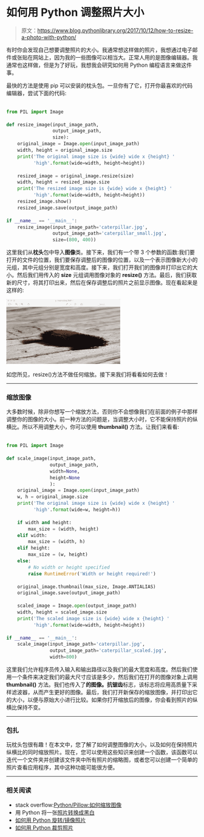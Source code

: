# 如何用 Python 调整照片大小

> 原文：<https://www.blog.pythonlibrary.org/2017/10/12/how-to-resize-a-photo-with-python/>

有时你会发现自己想要调整照片的大小。我通常想这样做的照片，我想通过电子邮件或张贴在网站上，因为我的一些图像可以相当大。正常人用的是图像编辑器。我通常也这样做，但是为了好玩，我想我会研究如何用 Python 编程语言来做这件事。

最快的方法是使用 pip 可以安装的枕头包。一旦你有了它，打开你最喜欢的代码编辑器，尝试下面的代码:

```py

from PIL import Image

def resize_image(input_image_path,
                 output_image_path,
                 size):
    original_image = Image.open(input_image_path)
    width, height = original_image.size
    print('The original image size is {wide} wide x {height} '
          'high'.format(wide=width, height=height))

    resized_image = original_image.resize(size)
    width, height = resized_image.size
    print('The resized image size is {wide} wide x {height} '
          'high'.format(wide=width, height=height))
    resized_image.show()
    resized_image.save(output_image_path)

if __name__ == '__main__':
    resize_image(input_image_path='caterpillar.jpg',
                 output_image_path='caterpillar_small.jpg',
                 size=(800, 400))

```

这里我们从**枕头**包中导入**图像**类。接下来，我们有一个带 3 个参数的函数:我们要打开的文件的位置，我们要保存调整后的图像的位置，以及一个表示图像新大小的元组，其中元组分别是宽度和高度。接下来，我们打开我们的图像并打印出它的大小。然后我们用传入的 **size** 元组调用图像对象的 **resize()** 方法。最后，我们获取新的尺寸，将其打印出来，然后在保存调整后的照片之前显示图像。现在看起来是这样的:

![](img/ff2c15f5f63b0cfc78f72e8a3ee2f09b.png)

如您所见，resize()方法不做任何缩放。接下来我们将看看如何去做！

* * *

### 缩放图像

大多数时候，除非你想写一个缩放方法，否则你不会想像我们在前面的例子中那样调整你的图像的大小。前一种方法的问题是，当调整大小时，它不能保持照片的纵横比。所以不用调整大小，你可以使用 **thumbnail()** 方法。让我们来看看:

```py

from PIL import Image

def scale_image(input_image_path,
                output_image_path,
                width=None,
                height=None
                ):
    original_image = Image.open(input_image_path)
    w, h = original_image.size
    print('The original image size is {wide} wide x {height} '
          'high'.format(wide=w, height=h))

    if width and height:
        max_size = (width, height)
    elif width:
        max_size = (width, h)
    elif height:
        max_size = (w, height)
    else:
        # No width or height specified
        raise RuntimeError('Width or height required!')

    original_image.thumbnail(max_size, Image.ANTIALIAS)
    original_image.save(output_image_path)

    scaled_image = Image.open(output_image_path)
    width, height = scaled_image.size
    print('The scaled image size is {wide} wide x {height} '
          'high'.format(wide=width, height=height))

if __name__ == '__main__':
    scale_image(input_image_path='caterpillar.jpg',
                output_image_path='caterpillar_scaled.jpg',
                width=800)

```

这里我们允许程序员传入输入和输出路径以及我们的最大宽度和高度。然后我们使用一个条件来决定我们的最大尺寸应该是多少，然后我们在打开的图像对象上调用 **thumbnail()** 方法。我们也传入了**的图像。抗锯齿**标志，该标志将应用高质量下采样滤波器，从而产生更好的图像。最后，我们打开新保存的缩放图像，并打印出它的大小，以便与原始大小进行比较。如果你打开缩放后的图像，你会看到照片的纵横比保持不变。

* * *

### 包扎

玩枕头包很有趣！在本文中，您了解了如何调整图像的大小，以及如何在保持照片纵横比的同时缩放照片。现在，您可以使用这些知识来创建一个函数，该函数可以迭代一个文件夹并创建该文件夹中所有照片的缩略图，或者您可以创建一个简单的照片查看应用程序，其中这种功能可能很方便。

* * *

### 相关阅读

*   stack overflow:[Python/Pillow:如何缩放图像](https://stackoverflow.com/questions/24745857/python-pillow-how-to-scale-an-image)
*   用 Python 将一张[照片转换成黑白](https://www.blog.pythonlibrary.org/2017/10/11/convert-a-photo-to-black-and-white-in-python/)
*   [如何用 Python 旋转/镜像照片](https://www.blog.pythonlibrary.org/2017/10/05/how-to-rotate-mirror-photos-with-python/)
*   [如何用 Python 裁剪照片](https://www.blog.pythonlibrary.org/2017/10/03/how-to-crop-a-photo-with-python/)
